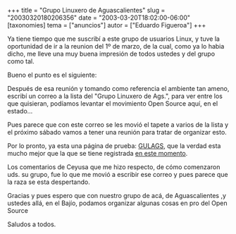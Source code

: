 +++
title = "Grupo Linuxero de Aguascalientes"
slug = "20030320180206356"
date = "2003-03-20T18:02:00-06:00"
[taxonomies]
tema = ["anuncios"]
autor = ["Eduardo Figueroa"]
+++

Ya tiene tiempo que me suscribí a este grupo de usuarios Linux, y tuve
la oportunidad de ir a la reunion del 1º de marzo, de la cual, como ya
lo habia dicho, me lleve una muy buena impresión de todos ustedes y del
grupo como tal.

Bueno el punto es el siguiente:

<!-- more -->
Después de esa reunión y tomando como referencia el ambiente tan ameno,
escribí un correo a la lista del "Grupo Linuxero de Ags.", para ver
entre los que quisieran, podíamos levantar el movimiento Open Source
aquí, en el estado...

Pues parece que con este correo se les movió el tapete a varios de la
lista y el próximo sábado vamos a tener una reunión para tratar de
organizar esto.

Por lo pronto, ya esta una página de prueba:
[GULAGS](http://gulags.homelinux.org/), que la verdad esta mucho mejor
que la que se tiene registrada [en este
momento](http://www.geocities.com/gpolinagsmex/).

Los comentarios de Ceyusa que me hizo respecto, de cómo comenzaron uds.
su grupo, fue lo que me movió a escribir ese correo y pues parece que la
raza se esta despertando.

Gracias y pues espero que con nuestro grupo de acá, de Aguascalientes ,y
ustedes allá, en el Bajío, podamos organizar algunas cosas en pro del
Open Source

Saludos a todos.

